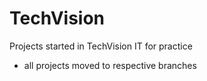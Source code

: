 # TechVision

Projects started in TechVision IT for practice

  - all projects moved to respective branches

